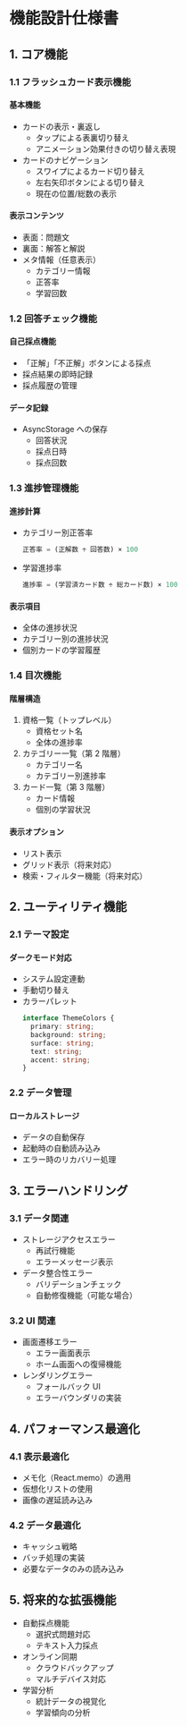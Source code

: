 # 機能設計仕様書

## 1. コア機能

### 1.1 フラッシュカード表示機能

#### 基本機能

- カードの表示・裏返し
  - タップによる表裏切り替え
  - アニメーション効果付きの切り替え表現
- カードのナビゲーション
  - スワイプによるカード切り替え
  - 左右矢印ボタンによる切り替え
  - 現在の位置/総数の表示

#### 表示コンテンツ

- 表面：問題文
- 裏面：解答と解説
- メタ情報（任意表示）
  - カテゴリー情報
  - 正答率
  - 学習回数

### 1.2 回答チェック機能

#### 自己採点機能

- 「正解」「不正解」ボタンによる採点
- 採点結果の即時記録
- 採点履歴の管理

#### データ記録

- AsyncStorage への保存
  - 回答状況
  - 採点日時
  - 採点回数

### 1.3 進捗管理機能

#### 進捗計算

- カテゴリー別正答率
  ```typescript
  正答率 = (正解数 ÷ 回答数) × 100
  ```
- 学習進捗率
  ```typescript
  進捗率 = (学習済カード数 ÷ 総カード数) × 100
  ```

#### 表示項目

- 全体の進捗状況
- カテゴリー別の進捗状況
- 個別カードの学習履歴

### 1.4 目次機能

#### 階層構造

1. 資格一覧（トップレベル）
   - 資格セット名
   - 全体の進捗率
2. カテゴリー一覧（第 2 階層）
   - カテゴリー名
   - カテゴリー別進捗率
3. カード一覧（第 3 階層）
   - カード情報
   - 個別の学習状況

#### 表示オプション

- リスト表示
- グリッド表示（将来対応）
- 検索・フィルター機能（将来対応）

## 2. ユーティリティ機能

### 2.1 テーマ設定

#### ダークモード対応

- システム設定連動
- 手動切り替え
- カラーパレット
  ```typescript
  interface ThemeColors {
    primary: string;
    background: string;
    surface: string;
    text: string;
    accent: string;
  }
  ```

### 2.2 データ管理

#### ローカルストレージ

- データの自動保存
- 起動時の自動読み込み
- エラー時のリカバリー処理

## 3. エラーハンドリング

### 3.1 データ関連

- ストレージアクセスエラー
  - 再試行機能
  - エラーメッセージ表示
- データ整合性エラー
  - バリデーションチェック
  - 自動修復機能（可能な場合）

### 3.2 UI 関連

- 画面遷移エラー
  - エラー画面表示
  - ホーム画面への復帰機能
- レンダリングエラー
  - フォールバック UI
  - エラーバウンダリの実装

## 4. パフォーマンス最適化

### 4.1 表示最適化

- メモ化（React.memo）の適用
- 仮想化リストの使用
- 画像の遅延読み込み

### 4.2 データ最適化

- キャッシュ戦略
- バッチ処理の実装
- 必要なデータのみの読み込み

## 5. 将来的な拡張機能

- 自動採点機能
  - 選択式問題対応
  - テキスト入力採点
- オンライン同期
  - クラウドバックアップ
  - マルチデバイス対応
- 学習分析
  - 統計データの視覚化
  - 学習傾向の分析
